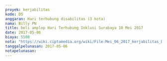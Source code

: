 ```yaml
---
proyek: kerjabilitas
kode: D5
anggaran: Hari terhubung disabilitas (3 kota)
nama: Billy PN
title: beli amplop Hari Terhubung Inklusi Surabaya 10 Mei 2017
date: 2017-05-06
biaya: 5500
nota: "https://wiki.ciptamedia.org/wiki/File:Mei_06_2017_kerjabilitas_D5_beli_amplop_billy.jpg"
tanggalpelunasan: 2017-05-06
notapelunasan:
---
```

